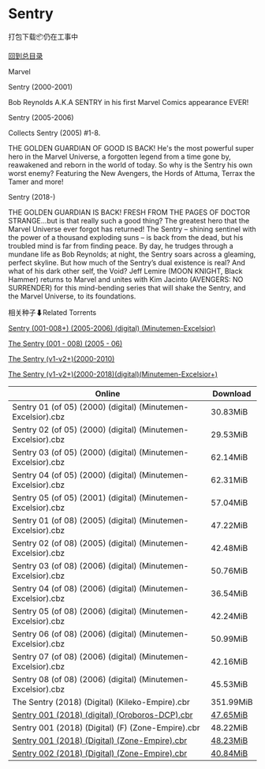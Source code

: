 # Sentry

打包下载📦仍在工事中

[回到总目录](/Catalogs.md)

Marvel

Sentry (2000-2001)

Bob Reynolds A.K.A SENTRY in his first Marvel Comics appearance EVER!



Sentry (2005-2006)

Collects Sentry (2005) #1-8.



THE GOLDEN GUARDIAN OF GOOD IS BACK! He's the most powerful super hero in the Marvel Universe, a forgotten legend from a time gone by, reawakened and reborn in the world of today. So why is the Sentry his own worst enemy? Featuring the New Avengers, the Hords of Attuma, Terrax the Tamer and more!



Sentry (2018-)

THE GOLDEN GUARDIAN IS BACK! FRESH FROM THE PAGES OF DOCTOR STRANGE...but is that really such a good thing? The greatest hero that the Marvel Universe ever forgot has returned! The Sentry – shining sentinel with the power of a thousand exploding suns – is back from the dead, but his troubled mind is far from finding peace. By day, he trudges through a mundane life as Bob Reynolds; at night, the Sentry soars across a gleaming, perfect skyline. But how much of the Sentry’s dual existence is real? And what of his dark other self, the Void? Jeff Lemire (MOON KNIGHT, Black Hammer) returns to Marvel and unites with Kim Jacinto (AVENGERS: NO SURRENDER) for this mind-bending series that will shake the Sentry, and the Marvel Universe, to its foundations.





相关种子⬇Related Torrents

[Sentry (001-008+) (2005-2006) (digital) (Minutemen-Excelsior)](https://github.com/alicewish/markdown/blob/master/torrent/Sentry--001-008----2005-2006---digital---Minutemen-Excelsior.md)

[The Sentry (001 - 008) (2005 - 06)](https://github.com/alicewish/markdown/blob/master/torrent/The-Sentry--001---008---2005---06.md)

[The Sentry (v1-v2+)(2000-2010)](https://github.com/alicewish/markdown/blob/master/torrent/The-Sentry--v1-v2---2000-2010.md)

[The Sentry (v1-v2+)(2000-2018)(digital)(Minutemen-Excelsior+)](https://github.com/alicewish/markdown/blob/master/torrent/The-Sentry--v1-v2---2000-2018--digital--Minutemen-Excelsior.md)

Online | Download
--- | ---
Sentry 01 (of 05) (2000) (digital) (Minutemen-Excelsior).cbz | 30.83MiB
Sentry 02 (of 05) (2000) (digital) (Minutemen-Excelsior).cbz | 29.53MiB
Sentry 03 (of 05) (2000) (digital) (Minutemen-Excelsior).cbz | 62.14MiB
Sentry 04 (of 05) (2000) (digital) (Minutemen-Excelsior).cbz | 62.31MiB
Sentry 05 (of 05) (2001) (digital) (Minutemen-Excelsior).cbz | 57.04MiB
Sentry 01 (of 08) (2005) (digital) (Minutemen-Excelsior).cbz | 47.22MiB
Sentry 02 (of 08) (2005) (digital) (Minutemen-Excelsior).cbz | 42.48MiB
Sentry 03 (of 08) (2006) (digital) (Minutemen-Excelsior).cbz | 50.76MiB
Sentry 04 (of 08) (2006) (digital) (Minutemen-Excelsior).cbz | 36.54MiB
Sentry 05 (of 08) (2006) (digital) (Minutemen-Excelsior).cbz | 42.24MiB
Sentry 06 (of 08) (2006) (digital) (Minutemen-Excelsior).cbz | 50.99MiB
Sentry 07 (of 08) (2006) (digital) (Minutemen-Excelsior).cbz | 42.16MiB
Sentry 08 (of 08) (2006) (digital) (Minutemen-Excelsior).cbz | 45.53MiB
The Sentry (2018) (Digital) (Kileko-Empire).cbr | 351.99MiB
[Sentry 001 (2018) (digital) (Oroboros-DCP).cbr](https://github.com/alicewish/markdown/blob/master/comic/Sentry-001-2018-digital-Oroboros-DCP-cbr.md) | [47.65MiB](https://pan.baidu.com/s/16O9tC0aK6ROzjN-vL_UAjg#list/path=%2F0-Day%20Week%20of%202018%20Q2%2F0-Day%20Week%20of%202018.06.27%2F%E3%82%A8%E3%82%AB%E3%82%A8%E3%82%A4%E3%82%B1%E3%82%B7%E3%82%AF%E3%82%BD%E3%82%BF%E3%82%B7%E3%82%A8%E3%82%BD%E3%82%A8%E3%82%A4%E3%82%A8%E3%82%B7%E3%82%BF%E3%82%B5%E3%82%A4%E3%82%BD%E3%82%BF%E3%82%AF%E3%82%B7%E3%82%AA%E3%82%B7%E3%82%AB%E3%82%A8%E3%82%B5%E3%82%B1%E3%82%AA%E3%82%BF%E3%82%B5&parentPath=%2F0-Day%20Week%20of%202018%20Q2)
Sentry 001 (2018) (Digital) (F) (Zone-Empire).cbr | 48.22MiB
[Sentry 001 (2018) (Digital) (Zone-Empire).cbr](https://github.com/alicewish/markdown/blob/master/comic/Sentry-001-2018-Digital-Zone-Empire-cbr.md) | [48.23MiB](https://pan.baidu.com/s/16O9tC0aK6ROzjN-vL_UAjg#list/path=%2F0-Day%20Week%20of%202018%20Q2%2F0-Day%20Week%20of%202018.06.27%2F%E3%82%AF%E3%82%B3%E3%82%A6%E3%82%BB%E3%82%A2%E3%82%AB%E3%82%AD%E3%82%AF%E3%82%A8%E3%82%BD%E3%82%AA%E3%82%BB%E3%82%AF%E3%82%AD%E3%82%AA%E3%82%A8%E3%82%B7%E3%82%BF%E3%82%A2%E3%82%B7%E3%82%A2%E3%82%B1%E3%82%BD%E3%82%AD%E3%82%B5%E3%82%B1%E3%82%AB%E3%82%BB%E3%82%A6%E3%82%B1%E3%82%B9%E3%82%B3&parentPath=%2F0-Day%20Week%20of%202018%20Q2)
[Sentry 002 (2018) (Digital) (Zone-Empire).cbr](https://github.com/alicewish/markdown/blob/master/comic/Sentry-002-2018-Digital-Zone-Empire-cbr.md) | [40.84MiB](https://pan.baidu.com/s/1UiksdwljmkirFNUbKGcH4w#list/path=%2FMarvel%20Week%202018%20Q3%2FMarvel%20Week%2B%20%2807-25-2018%29%2F%E3%82%BB%E3%82%A6%E3%82%A8%E3%82%AA%E3%82%A6%E3%82%BD%E3%82%A2%E3%82%AB%E3%82%AD%E3%82%B3%E3%82%A6%E3%82%B5%E3%82%B9%E3%82%AD%E3%82%AD%E3%82%A8%E3%82%B1%E3%82%AF%E3%82%B5%E3%82%B1%E3%82%A6%E3%82%BF%E3%82%A8%E3%82%B1%E3%82%A4%E3%82%A2%E3%82%AF%E3%82%BD%E3%82%B9%E3%82%BD%E3%82%B7%E3%82%AB&parentPath=%2FMarvel%20Week%202018%20Q3)